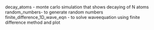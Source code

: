 decay_atoms - monte carlo simulation that shows decaying of N atoms
random_numbers- to generate random numbers
finite_difference_1D_wave_eqn  - to solve waveequation using finite difference method and plot
